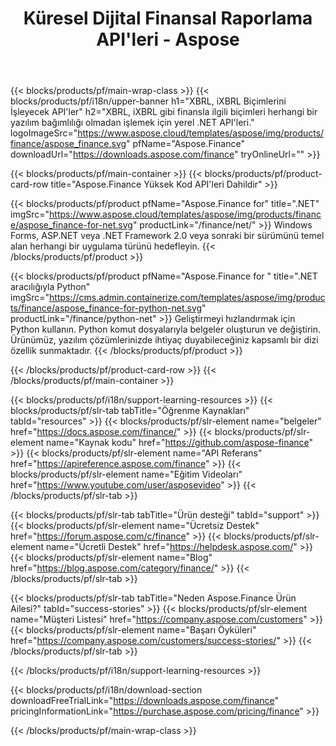﻿---
title: Küresel Dijital Finansal Raporlama API'leri - Aspose 
weight: 10
url: /tr/family
description: Şirketler için dosyalamada kullanılan finansla ilgili formatları manipüle etmek ve herhangi bir Platformda fonlar ve kaldıraçlar için raporlar oluşturmak için kitaplık
---
{{< blocks/products/pf/main-wrap-class >}}
{{< blocks/products/pf/i18n/upper-banner h1="XBRL, iXBRL Biçimlerini İşleyecek API\'ler" h2="XBRL, iXBRL gibi finansla ilgili biçimleri herhangi bir yazılım bağımlılığı olmadan işlemek için yerel .NET API\'leri." logoImageSrc="https://www.aspose.cloud/templates/aspose/img/products/finance/aspose_finance.svg" pfName="Aspose.Finance" downloadUrl="https://downloads.aspose.com/finance" tryOnlineUrl="" >}}

{{< blocks/products/pf/main-container >}}
{{< blocks/products/pf/product-card-row title="Aspose.Finance Yüksek Kod API\'leri Dahildir" >}}

{{< blocks/products/pf/product pfName="Aspose.Finance for" title=".NET" imgSrc="https://www.aspose.cloud/templates/aspose/img/products/finance/aspose_finance-for-net.svg" productLink="/finance/net/" >}}
Windows Forms, ASP.NET veya .NET Framework 2.0 veya sonraki bir sürümünü temel alan herhangi bir uygulama türünü hedefleyin.
{{< /blocks/products/pf/product >}}

{{< blocks/products/pf/product pfName="Aspose.Finance for " title=".NET aracılığıyla Python" imgSrc="https://cms.admin.containerize.com/templates/aspose/img/products/finance/aspose_finance-for-python-net.svg" productLink="/finance/python-net" >}}
Geliştirmeyi hızlandırmak için Python kullanın. Python komut dosyalarıyla belgeler oluşturun ve değiştirin. Ürünümüz, yazılım çözümlerinizde ihtiyaç duyabileceğiniz kapsamlı bir dizi özellik sunmaktadır.
{{< /blocks/products/pf/product >}}

{{< /blocks/products/pf/product-card-row >}}
{{< /blocks/products/pf/main-container >}}

{{< blocks/products/pf/i18n/support-learning-resources >}}
{{< blocks/products/pf/slr-tab tabTitle="Öğrenme Kaynakları" tabId="resources" >}}
{{< blocks/products/pf/slr-element name="belgeler" href="https://docs.aspose.com/finance/" >}}
{{< blocks/products/pf/slr-element name="Kaynak kodu" href="https://github.com/aspose-finance" >}}
{{< blocks/products/pf/slr-element name="API Referans" href="https://apireference.aspose.com/finance" >}}
{{< blocks/products/pf/slr-element name="Eğitim Videoları" href="https://www.youtube.com/user/asposevideo" >}}
{{< /blocks/products/pf/slr-tab >}}

{{< blocks/products/pf/slr-tab tabTitle="Ürün desteği" tabId="support" >}}
{{< blocks/products/pf/slr-element name="Ücretsiz Destek" href="https://forum.aspose.com/c/finance" >}}
{{< blocks/products/pf/slr-element name="Ücretli Destek" href="https://helpdesk.aspose.com/" >}}
{{< blocks/products/pf/slr-element name="Blog" href="https://blog.aspose.com/category/finance/" >}}
{{< /blocks/products/pf/slr-tab >}}

{{< blocks/products/pf/slr-tab tabTitle="Neden Aspose.Finance Ürün Ailesi?" tabId="success-stories" >}}
{{< blocks/products/pf/slr-element name="Müşteri Listesi" href="https://company.aspose.com/customers" >}}
{{< blocks/products/pf/slr-element name="Başarı Öyküleri" href="https://company.aspose.com/customers/success-stories/" >}}
{{< /blocks/products/pf/slr-tab >}}

{{< /blocks/products/pf/i18n/support-learning-resources >}}

{{< blocks/products/pf/i18n/download-section downloadFreeTrialLink="https://downloads.aspose.com/finance" pricingInformationLink="https://purchase.aspose.com/pricing/finance" >}}

{{< /blocks/products/pf/main-wrap-class >}}